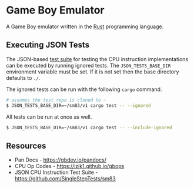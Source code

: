 # Game Boy Emulator

A Game Boy emulator written in the [Rust](https://rustlang.org) programming language.

## Executing JSON Tests

The JSON-based [test suite](https://github.com/SingleStepTests/sm83) for testing the CPU instruction implementations
can be executed by running ignored tests. The `JSON_TESTS_BASE_DIR` environment variable must be set. If it is not
set then the base directory defaults to `./`.

The ignored tests can be run with the following `cargo` command.

```sh 
# assumes the test repo is cloned to ~
$ JSON_TESTS_BASE_DIR=~/sm83/v1 cargo test -- --ignored
```

All tests can be run at once as well.

```sh 
$ JSON_TESTS_BASE_DIR=~/sm83/v1 cargo test -- --include-ignored
```

## Resources

* Pan Docs - https://gbdev.io/pandocs/
* CPU Op Codes - https://izik1.github.io/gbops
* JSON CPU Instruction Test Suite - https://github.com/SingleStepTests/sm83
